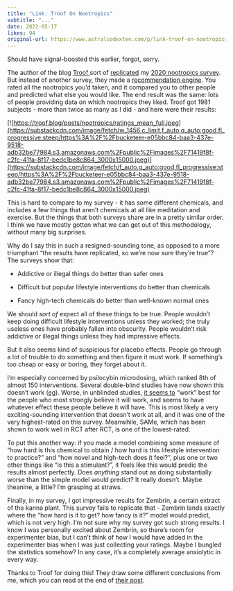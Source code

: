 ```yaml
---
title: "Link: Troof On Nootropics"
subtitle: "..."
date: 2022-05-17
likes: 94
original-url: https://www.astralcodexten.com/p/link-troof-on-nootropics
---
```

Should have signal-boosted this earlier, forgot, sorry.

The author of the blog [Troof ](https://troof.blog/)sort of [replicated](https://troof.blog/posts/nootropics/) my [2020 nootropics survey](https://astralcodexten.substack.com/p/nootropics-survey-2020-results?s=w). But instead of another survey, they made a [recommendation engine](https://www.nootroflix.com/). You rated all the nootropics you’d taken, and it compared you to other people and predicted what else you would like. The end result was the same: lots of people providing data on which nootropics they liked. Troof got 1981 subjects - more than twice as many as I did - and here were their results:

[![https://troof.blog/posts/nootropics/ratings_mean_full.jpeg](https://substackcdn.com/image/fetch/w_1456,c_limit,f_auto,q_auto:good,fl_progressive:steep/https%3A%2F%2Fbucketeer-e05bbc84-baa3-437e-9518-adb32be77984.s3.amazonaws.com%2Fpublic%2Fimages%2F71419f8f-c2fc-41fa-8f17-bedc1be8c864_3000x15000.jpeg)](https://substackcdn.com/image/fetch/f_auto,q_auto:good,fl_progressive:steep/https%3A%2F%2Fbucketeer-e05bbc84-baa3-437e-9518-adb32be77984.s3.amazonaws.com%2Fpublic%2Fimages%2F71419f8f-c2fc-41fa-8f17-bedc1be8c864_3000x15000.jpeg)

This is hard to compare to my survey - it has some different chemicals, and includes a few things that aren’t chemicals at all like meditation and exercise. But the things that both surveys share are in a pretty similar order. I think we have mostly gotten what we can get out of this methodology, without many big surprises.

Why do I say this in such a resigned-sounding tone, as opposed to a more triumphant “the results have replicated, so we’re now sure they’re true”? The surveys show that:

  * Addictive or illegal things do better than safer ones

  * Difficult but popular lifestyle interventions do better than chemicals

  * Fancy high-tech chemicals do better than well-known normal ones




We should _sort of_ expect all of these things to be true. People wouldn’t keep doing difficult lifestyle interventions unless they worked; the truly useless ones have probably fallen into obscurity. People wouldn’t risk addictive or illegal things unless they had impressive effects. 

But it also seems kind of suspicious for placebo effects. People go through a lot of trouble to do something and then figure it must work. If something’s too cheap or easy or boring, they forget about it.

I’m especially concerned by psilocybin microdosing, which ranked 8th of almost 150 interventions. Several double-blind studies have now shown this doesn’t work ([eg](https://journals.sagepub.com/doi/full/10.1177/02698811211050556)). Worse, in unblinded studies, [it seems to](https://www.ncbi.nlm.nih.gov/pmc/articles/PMC6364961/) “work” best for the people who most strongly believe it will work, and seems to have whatever effect these people believe it will have. This is most likely a very exciting-sounding intervention that doesn’t work at all, and it was one of the very highest-rated on this survey. Meanwhile, SAMe, which has been shown to work well in RCT after RCT, is one of the lowest-rated.

To put this another way: if you made a model combining some measure of “how hard is this chemical to obtain / how hard is this lifestyle intervention to practice?” and “how novel and high-tech does it feel?”, plus one or two other things like “is this a stimulant?”, it feels like this would predic the results almost perfectly. Does _anything_ stand out as doing substantially worse than the simple model would predict? It really doesn’t. Maybe theanine, a little? I’m grasping at straws.

Finally, in my survey, I got impressive results for Zembrin, a certain extract of the kanna plant. This survey fails to replicate that - Zembrin lands exactly where the “how hard is it to get? how fancy is it?” model would predict, which is not very high. I’m not sure why my survey got such strong results. I know I was personally excited about Zembrin, so there’s room for experimenter bias, but I can’t think of how I would have added in the experimenter bias when I was just collecting your ratings. Maybe I bungled the statistics somehow? In any case, it’s a completely average anxiolytic in every way.

Thanks to Troof for doing this! They draw some different conclusions from me, which you can read at the end of [their post](https://troof.blog/posts/nootropics/).
